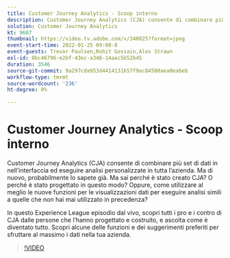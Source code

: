 ```yaml
---
title: Customer Journey Analytics - Scoop interno
description: Customer Journey Analytics (CJA) consente di combinare più set di dati in nell’interfaccia ed eseguire analisi personalizzate in tutta l’azienda. Ma di nuovo, probabilmente lo sapete già. Ma sai perché è stato creato CJA? O perché è stato progettato in questo modo? Oppure, come utilizzare al meglio le nuove funzioni per le visualizzazioni dati per eseguire analisi simili a quelle che non hai mai utilizzato in precedenza? In questo Experience League episodio dal vivo, scopri tutti i pro e i contro di CJA dalle persone che l’hanno progettato e costruito, e ascolta come è diventato tutto. Scopri alcune delle funzioni e dei suggerimenti preferiti per sfruttare al massimo i dati nella tua azienda.
solution: Customer Journey Analytics
kt: 9607
thumbnail: https://video.tv.adobe.com/v/340025?format=jpeg
event-start-time: 2022-01-25 09:00-8
event-guests: Trevor Paulsen,Rohit Gossain,Alex Strawn
exl-id: 0bc46796-e2bf-43ec-a346-14aac5b52b45
duration: 3546
source-git-commit: 9a297cda953d4414131657f9ac84580aea0eabeb
workflow-type: tm+mt
source-wordcount: '236'
ht-degree: 0%

---
```


# Customer Journey Analytics - Scoop interno

Customer Journey Analytics (CJA) consente di combinare più set di dati in nell’interfaccia ed eseguire analisi personalizzate in tutta l’azienda. Ma di nuovo, probabilmente lo sapete già. Ma sai perché è stato creato CJA? O perché è stato progettato in questo modo? Oppure, come utilizzare al meglio le nuove funzioni per le visualizzazioni dati per eseguire analisi simili a quelle che non hai mai utilizzato in precedenza?

In questo Experience League episodio dal vivo, scopri tutti i pro e i contro di CJA dalle persone che l’hanno progettato e costruito, e ascolta come è diventato tutto. Scopri alcune delle funzioni e dei suggerimenti preferiti per sfruttare al massimo i dati nella tua azienda.

>[!VIDEO](https://video.tv.adobe.com/v/340025/?quality=12&learn=on)
